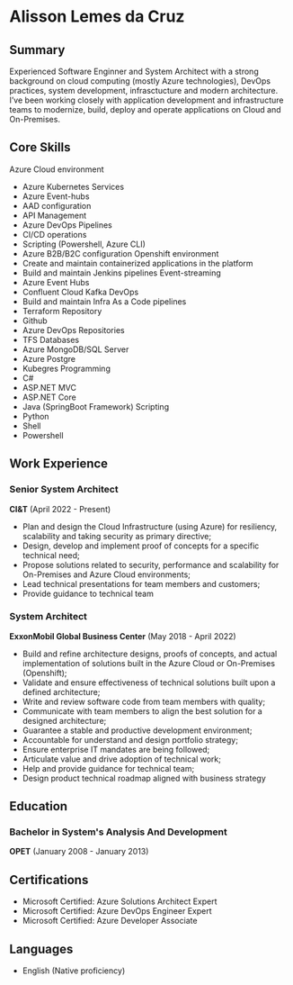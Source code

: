 # Alisson Lemes da Cruz

## Summary
Experienced Software Enginner and System Architect with a strong background on cloud computing (mostly Azure technologies), DevOps practices, system development, infrasctucture and modern architecture.
I’ve been working closely with application development and infrastructure teams to modernize, build, deploy and operate applications on Cloud and On-Premises.


## Core Skills
Azure Cloud environment
- Azure Kubernetes Services
- Azure Event-hubs
- AAD configuration
- API Management
- Azure DevOps Pipelines
- CI/CD operations
- Scripting (Powershell, Azure CLI)
- Azure B2B/B2C configuration
Openshift environment
- Create and maintain containerized applications in the platform
- Build and maintain Jenkins pipelines
Event-streaming
- Azure Event Hubs
- Confluent Cloud Kafka
DevOps
- Build and maintain Infra As a Code pipelines
- Terraform
Repository
- Github
- Azure DevOps Repositories
- TFS
Databases
- Azure MongoDB/SQL Server
- Azure Postgre
- Kubegres
Programming
- C#
- ASP.NET MVC
- ASP.NET Core
- Java (SpringBoot Framework)
Scripting
- Python
- Shell
- Powershell

## Work Experience
### Senior System Architect
**CI&T** (April 2022 - Present)
- Plan and design the Cloud Infrastructure (using Azure) for resiliency, scalability and taking security as primary directive;
- Design, develop and implement proof of concepts for a specific technical need;
- Propose solutions related to security, performance and scalability for On-Premises and Azure Cloud environments;
- Lead technical presentations for team members and customers;
- Provide guidance to technical team

### System Architect
**ExxonMobil Global Business Center** (May 2018 - April 2022)
- Build and refine architecture designs, proofs of concepts, and actual implementation of solutions built in the Azure Cloud or On-Premises (Openshift);
- Validate and ensure effectiveness of technical solutions built upon a defined architecture;
- Write and review software code from team members with quality;
- Communicate with team members to align the best solution for a designed architecture;
- Guarantee a stable and productive development environment;
- Accountable for understand and design portfolio strategy;
- Ensure enterprise IT mandates are being followed;
- Articulate value and drive adoption of technical work;
- Help and provide guidance for technical team;
- Design product technical roadmap aligned with business strategy 

## Education
### Bachelor in System's Analysis And Development
**OPET** (January 2008 - January 2013)

## Certifications
- Microsoft Certified: Azure Solutions Architect Expert
- Microsoft Certified: Azure DevOps Engineer Expert
- Microsoft Certified: Azure Developer Associate

## Languages
- English (Native proficiency)

